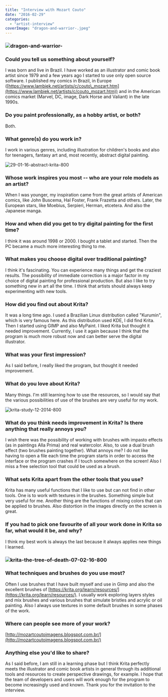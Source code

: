 ```yaml
---
title: "Interview with Mozart Couto"
date: "2016-02-29"
categories: 
  - "artist-interview"
coverImage: "dragon-and-warrior-.jpeg"
---
```


### ![dragon-and-warrior-](/images/posts/2016/dragon-and-warrior-.jpeg)

### Could you tell us something about yourself?

I was born and live in Brazil. I have worked as an illustrator and comic book artist since 1979 and a few years ago I started to use only open source software. I published my comics in Brazil, in Europe ([https://www.lambiek.net/artists/c/couto\_mozart.htm](https://www.lambiek.net/artists/c/couto_mozart.htm)) and in the American comics market (Marvel, DC, image, Dark Horse and Valiant) in the late 1990s.

### Do you paint professionally, as a hobby artist, or both?

Both.

### What genre(s) do you work in?

I work in various genres, including illustration for children's books and also for teenagers, fantasy art and, most recently, abstract digital painting.

![29-01-16-abstract-krita-800](/images/posts/2016/29-01-16-abstract-krita-800.jpeg)

### Whose work inspires you most -- who are your role models as an artist?

When I was younger, my inspiration came from the great artists of American comics, like John Buscema, Hal Foster, Frank Frazetta and others. Later, the European stars, like Moebius, Serpieri, Herman, etcetera. And also the Japanese manga.

### How and when did you get to try digital painting for the first time?

I think it was around 1998 or 2000. I bought a tablet and started. Then the PC became a much more interesting thing to me.

### What makes you choose digital over traditional painting?

I think it's fascinating. You can experience many things and get the craziest results. The possibility of immediate correction is a major factor in my choice of digital painting for professional production. But also I like to try something new in art all the time. I think that artists should always keep experimenting with new tools.

### How did you find out about Krita?

It was a long time ago. I used a Brazilian Linux distribution called "Kurumin", which is very famous here. As this distribution used KDE, I did find Krita. Then I started using GIMP and also MyPaint. I liked Krita but thought it needed improvement. Currently, I use it again because I think that the program is much more robust now and can better serve the digital illustrator.

### What was your first impression?

As I said before, I really liked the program, but thought it needed improvement.

### What do you love about Krita?

Many things. I'm still learning how to use the resources, so I would say that the various possibilities of use of the brushes are very useful for my work.

![krita-study-12-2014-800](/images/posts/2016/krita-study-12-2014-800.jpeg)

### What do you think needs improvement in Krita? Is there anything that really annoys you?

I wish there was the possibility of working with brushes with impasto effects (as in paintings Alla Prima) and real watercolor. Also, to use a dual brush effect (two brushes painting together). What annoys me? I do not like having to open a file each time the program starts in order to access the interface or the program crashes if I touch somewhere on the screen! Also I miss a free selection tool that could be used as a brush.

### What sets Krita apart from the other tools that you use?

Krita has many useful functions that I like to use but can not find in other tools. One is to work with textures in the brushes. Something simple but very useful for me. Another thing are the functions of mixing colors that can be applied to brushes. Also distortion in the images directly on the screen is great.

### If you had to pick one favourite of all your work done in Krita so far, what would it be, and why?

I think my best work is always the last because it always applies new things I learned.

### ![krita-the-tree-of-death-07-02-16-800](/images/posts/2016/krita-the-tree-of-death-07-02-16-800.jpeg)

### What techniques and brushes do you use most?

Often I use brushes that I have built myself and use in Gimp and also the excellent brushes of [https://krita.org/learn/resources/](https://krita.org/learn/resources/). I usually work exploring layers styles and mix brushes and various brushes that simulate bristles and acrylic or oil painting. Also I always use textures in some default brushes in some phases of the work.

### Where can people see more of your work?

[http://mozartcoutoimagens.blogspot.com.br/](http://mozartcoutoimagens.blogspot.com.br/)

### Anything else you'd like to share?

As I said before, I am still in a learning phase but I think Krita perfectly meets the illustrator and comic book artists in general through its additional tools and resources to create perspective drawings, for example. I hope that the team of developers and users will work enough for the program to become increasingly used and known. Thank you for the invitation to the interview.
